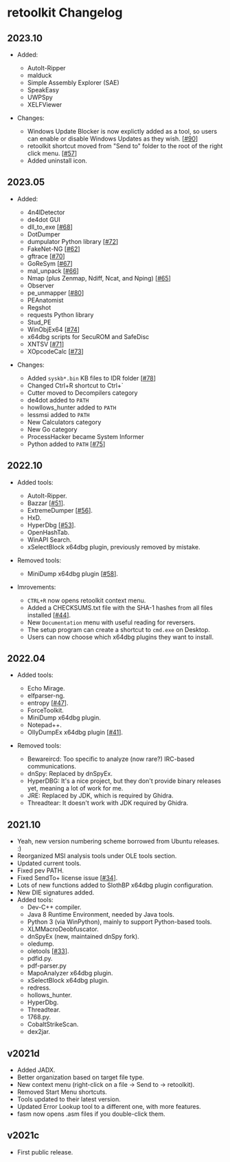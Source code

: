 # retoolkit Changelog

## 2023.10

* Added:
    * AutoIt-Ripper
    * malduck
    * Simple Assembly Explorer (SAE)
    * SpeakEasy
    * UWPSpy
    * XELFViewer

* Changes:
    * Windows Update Blocker is now explictly added as a tool, so users can enable or disable Windows Updates as they wish. \[[#90](https://github.com/mentebinaria/retoolkit/issues/90)\]
    * retoolkit shortcut moved from "Send to" folder to the root of the right click menu. \[[#57](https://github.com/mentebinaria/retoolkit/issues/57)\]
    * Added uninstall icon.

## 2023.05

* Added:
    * 4n4lDetector
    * de4dot GUI
    * dll_to_exe \[[#68](https://github.com/mentebinaria/retoolkit/issues/68)\]
    * DotDumper
    * dumpulator Python library \[[#72](https://github.com/mentebinaria/retoolkit/issues/72)\]
    * FakeNet-NG \[[#62](https://github.com/mentebinaria/retoolkit/issues/62)\]
    * gftrace \[[#70](https://github.com/mentebinaria/retoolkit/issues/70)\]
    * GoReSym \[[#67](https://github.com/mentebinaria/retoolkit/issues/67)\]
    * mal_unpack \[[#66](https://github.com/mentebinaria/retoolkit/issues/66)\]
    * Nmap (plus Zenmap, Ndiff, Ncat, and Nping) \[[#65](https://github.com/mentebinaria/retoolkit/issues/65)\]
    * Observer
    * pe_unmapper \[[#80](https://github.com/mentebinaria/retoolkit/issues/80)\]
    * PEAnatomist
    * Regshot
    * requests Python library
    * Stud_PE
    * WinObjEx64 \[[#74](https://github.com/mentebinaria/retoolkit/issues/74)\]
    * x64dbg scripts for SecuROM and SafeDisc
    * XNTSV \[[#71](https://github.com/mentebinaria/retoolkit/issues/71)\]
    * XOpcodeCalc \[[#73](https://github.com/mentebinaria/retoolkit/issues/73)\]

* Changes:
    * Added `syskb*.bin` KB files to IDR folder \[[#78](https://github.com/mentebinaria/retoolkit/issues/78)\]
    * Changed Ctrl+R shortcut to Ctrl+`
    * Cutter moved to Decompilers category
    * de4dot added to `PATH`
    * howllows_hunter added to `PATH`
    * lessmsi added to `PATH`
    * New Calculators category
    * New Go category
    * ProcessHacker became System Informer
    * Python added to `PATH` \[[#75](https://github.com/mentebinaria/retoolkit/issues/75)\]

## 2022.10

* Added tools:
    * AutoIt-Ripper.
    * Bazzar \[[#51](https://github.com/mentebinaria/retoolkit/issues/51)\].
    * ExtremeDumper \[[#56](https://github.com/mentebinaria/retoolkit/issues/56)\].
    * HxD.
    * HyperDbg \[[#53](https://github.com/mentebinaria/retoolkit/issues/53)\].
    * OpenHashTab.
    * WinAPI Search.
    * xSelectBlock x64dbg plugin, previously removed by mistake.

* Removed tools:
    * MiniDump x64dbg plugin \[[#58](https://github.com/mentebinaria/retoolkit/issues/58)\].

* Imrovements:
    * `CTRL+R` now opens retoolkit context menu.
    * Added a CHECKSUMS.txt file with the SHA-1 hashes from all files installed \[[#44](https://github.com/mentebinaria/retoolkit/issues/44)\].
    * New `Documentation` menu with useful reading for reversers.
    * The setup program can create a shortcut to `cmd.exe` on Desktop.
    * Users can now choose which x64dbg plugins they want to install.

## 2022.04

* Added tools:
    * Echo Mirage.
    * elfparser-ng.
    * entropy \[[#47](https://github.com/mentebinaria/retoolkit/issues/47)\].
    * ForceToolkit.
    * MiniDump x64dbg plugin.
    * Notepad++.
    * OllyDumpEx x64dbg plugin \[[#41](https://github.com/mentebinaria/retoolkit/issues/41)\].

* Removed tools:
    * Bewareircd: Too specific to analyze (now rare?) IRC-based communications.
    * dnSpy: Replaced by dnSpyEx.
    * HyperDBG: It's a nice project, but they don't provide binary releases yet, meaning a lot of work for me.
    * JRE: Replaced by JDK, which is required by Ghidra.
    * Threadtear: It doesn't work with JDK required by Ghidra.

## 2021.10

* Yeah, new version numbering scheme borrowed from Ubuntu releases. :)
* Reorganized MSI analysis tools under OLE tools section.
* Updated current tools.
* Fixed pev PATH.
* Fixed SendTo+ license issue \[[#34](https://github.com/mentebinaria/retoolkit/issues/34)\].
* Lots of new functions added to SlothBP x64dbg plugin configuration.
* New DIE signatures added.
* Added tools:
    * Dev-C++ compiler.
    * Java 8 Runtime Environment, needed by Java tools.
    * Python 3 (via WinPython), mainly to support Python-based tools.
    * XLMMacroDeobfuscator.
    * dnSpyEx (new, maintained dnSpy fork).  
    * oledump.
    * oletools \[[#33](https://github.com/mentebinaria/retoolkit/issues/33)\].
    * pdfid.py.
    * pdf-parser.py
    * MapoAnalyzer x64dbg plugin.
    * xSelectBlock x64dbg plugin.
    * redress.
    * hollows_hunter.
    * HyperDbg.
    * Threadtear.
    * 1768.py.
    * CobaltStrikeScan.
    * dex2jar.

## v2021d

* Added JADX.
* Better organization based on target file type.
* New context menu (right-click on a file -> Send to -> retoolkit).
* Removed Start Menu shortcuts.
* Tools updated to their latest version.
* Updated Error Lookup tool to a different one, with more features.
* fasm now opens .asm files if you double-click them.

## v2021c

* First public release.
